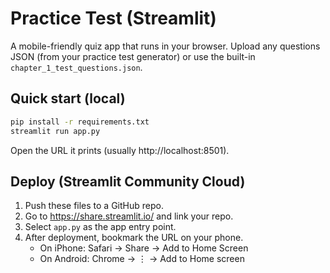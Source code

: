 
# Practice Test (Streamlit)

A mobile-friendly quiz app that runs in your browser. Upload any questions JSON (from your practice test generator) or use the built-in `chapter_1_test_questions.json`.

## Quick start (local)
```bash
pip install -r requirements.txt
streamlit run app.py
```
Open the URL it prints (usually http://localhost:8501).

## Deploy (Streamlit Community Cloud)
1. Push these files to a GitHub repo.
2. Go to https://share.streamlit.io/ and link your repo.
3. Select `app.py` as the app entry point.
4. After deployment, bookmark the URL on your phone.
   - On iPhone: Safari → Share → Add to Home Screen
   - On Android: Chrome → ⋮ → Add to Home screen
